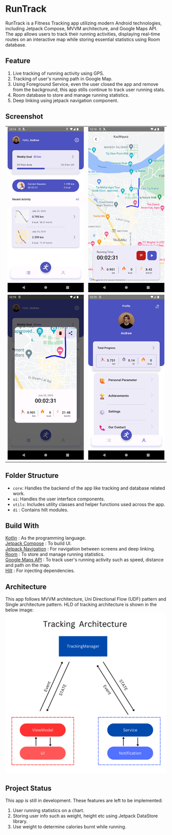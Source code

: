 # RunTrack

RunTrack is a Fitness Tracking app utilizing modern Android technologies, including
Jetpack Compose, MVVM architecture, and Google Maps API. The app allows users to
track their running activities, displaying real-time routes on an interactive map
while storing essential statistics using Room database.

## Feature

1. Live tracking of running activity using GPS.
2. Tracking of user's running path in Google Map.
3. Using Foreground Service, even the user closed the app and remove
   from the background, this app stills continue to track user running stats.
4. Room database to store and manage running statistics.
5. Deep linking using jetpack navigation component.

## Screenshot

|                                         |                                          |
|-----------------------------------------|------------------------------------------|
| ![](image/runtrack_home_ss.png)         | ![](image/runtrack_live_tracking_ss.png) |
| ![](image/runtrack_running_info_ss.png) | ![](image/runtrack_profile_ss.png)       |

## Folder Structure

- `core`: Handles the backend of the app like tracking and database related work.
- `ui`: Handles the user interface components.
- `utils`: Includes utility classes and helper functions used across the app.
- `di` : Contains hilt modules.

## Build With

[Kotlin](https://kotlinlang.org/) : As the programming language.  
[Jetpack Compose](https://developer.android.com/jetpack/compose) : To build UI.  
[Jetpack Navigation](https://developer.android.com/jetpack/compose/navigation) : For navigation
between screens and deep linking.  
[Room](https://developer.android.com/jetpack/androidx/releases/room) : To store and manage running
statistics.  
[Google Maps API](https://developers.google.com/maps/documentation/android-sdk) : To track user's
running activity such as speed, distance and path on
the map.  
[Hilt](https://developer.android.com/training/dependency-injection/hilt-android) : For injecting
dependencies.

## Architecture

This app follows MVVM architecture, Uni Directional Flow (UDF) pattern and Single architecture
pattern.
HLD of tracking architecture is shown in the below image:
![](image/tracking_architecture.png)

## Project Status

This app is still in development. These features are left to be
implemented:

1. User running statistics on a chart.
2. Storing user info such as weight, height etc using
   Jetpack DataStore library.
3. Use weight to determine calories burnt while running.
